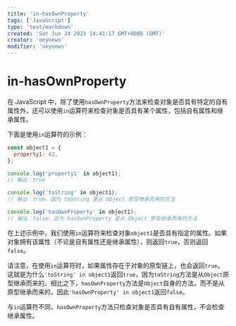 ```yaml
---
title: 'in-hasOwnProperty'
tags: ['JavaScript']
type: 'text/markdown'
created: 'Sat Jun 24 2023 14:41:17 GMT+0000 (GMT)'
creator: 'oeyoews'
modifier: 'oeyoews'
---
```


# in-hasOwnProperty

在 JavaScript 中，除了使用`hasOwnProperty`方法来检查对象是否具有特定的自有属性外，还可以使用`in`运算符来检查对象是否具有某个属性，包括自有属性和继承属性。

下面是使用`in`运算符的示例：

```javascript
const object1 = {
  property1: 42,
};

console.log('property1' in object1);
// 输出：true

console.log('toString' in object1);
// 输出：true，因为 toString 是从 Object 原型继承而来的方法

console.log('hasOwnProperty' in object1);
// 输出：false，因为 hasOwnProperty 是从 Object 原型继承而来的方法
```

在上述示例中，我们使用`in`运算符来检查对象`object1`是否具有指定的属性。如果对象拥有该属性（不论是自有属性还是继承属性），则返回`true`，否则返回`false`。

请注意，在使用`in`运算符时，如果属性存在于对象的原型链上，也会返回`true`。这就是为什么`'toString' in object1`返回`true`，因为`toString`方法是从`Object`原型继承而来的。相比之下，`hasOwnProperty`方法是`Object`自身的方法，而不是从原型继承而来的，因此`'hasOwnProperty' in object1`返回`false`。

与`in`运算符不同，`hasOwnProperty`方法只检查对象是否具有自有属性，不会检查继承属性。

